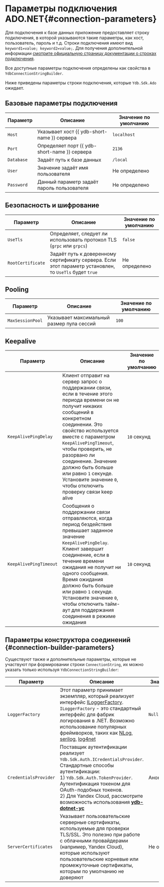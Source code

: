 # Параметры подключения ADO.NET{#connection-parameters}

Для подключения к базе данных приложение предоставляет строку подключения, в которой указываются такие параметры, как хост, пользователь, пароль и т.д. Строки подключения имеют вид `keyword1=value; keyword2=value;`. Для получения дополнительной информации [смотрите официальную страницу документации о строках подключения](https://learn.microsoft.com/en-us/dotnet/framework/data/adonet/connection-strings).

Все доступные параметры подключения определены как свойства в `YdbConnectionStringBuilder`.

Ниже приведены параметры строки подключения, которые `Ydb.Sdk.Ado` ожидает.

## Базовые параметры подключения

| Параметр   | Описание                                     | Значение по умолчанию |
|------------|----------------------------------------------|-----------------------|
| `Host`     | Указывает хост {{ ydb-short-name }} сервера  | `localhost`           |
| `Port`     | Определяет порт {{ ydb-short-name }} сервера | `2136`                |
| `Database` | Задаёт путь к базе данных                    | `/local`              |
| `User`     | Значение задаёт имя пользователя             | Не определено         |
| `Password` | Данный параметр задаёт пароль пользователя   | Не определено         |

## Безопасность и шифрование

| Параметр          | Описание                                                                                               | Значение по умолчанию |
|-------------------|--------------------------------------------------------------------------------------------------------|-----------------------|
| `UseTls`          | Определяет, следует ли использовать протокол TLS (`grpc` или `grpcs`)                                  | `false`               |
| `RootCertificate` | Задаёт путь к доверенному сертификату сервера. Если этот параметр установлен, то `UseTls` будет `true` | Не определено         |


## Pooling

| Параметр         | Описание                                  | Значение по умолчанию |
|------------------|-------------------------------------------|-----------------------|
| `MaxSessionPool` | Указывает максимальный размер пула сессий | `100`                 |


## Keepalive

| Параметр               | Описание                                                                                                                                                                                                                                                                                                                                                                                     | Значение по умолчанию |
|------------------------|----------------------------------------------------------------------------------------------------------------------------------------------------------------------------------------------------------------------------------------------------------------------------------------------------------------------------------------------------------------------------------------------|-----------------------|
| `KeepAlivePingDelay`   | Клиент отправит на сервер запрос о поддержании связи, если в течение этого периода времени он не получит никаких сообщений в конкретном соединении. Это свойство используется вместе с параметром `KeepAlivePingTimeout`, чтобы проверить, не разорвано ли соединение. Значение должно быть больше или равно `1` секунде. Установите значение `0`, чтобы отключить проверку связи keep alive | `10` секунд           |
| `KeepAlivePingTimeout` | Сообщения о поддержании связи отправляются, когда период бездействия превышает заданное значение `KeepAlivePingDelay`. Клиент завершит соединение, если в течение времени ожидания не получит ни одного сообщения. Время ожидания должно быть больше или равно `1` секунде. Установите значение `0`, чтобы отключить тайм-аут для поддержания соединения в режиме ожидания                   | `10` секунд           |

## Параметры конструктора соединений {#connection-builder-parameters}

Существуют также и дополнительные параметры, которые не участвуют при формировании строки `ConnectionString`, их можно указать только используя `YdbConnectionStringBuilder`:

| Параметр              | Описание                                                                                                                                                                                                                                                                                                                                                                                                                                                  | Значение по умолчанию        |
|-----------------------|-----------------------------------------------------------------------------------------------------------------------------------------------------------------------------------------------------------------------------------------------------------------------------------------------------------------------------------------------------------------------------------------------------------------------------------------------------------|------------------------------|
| `LoggerFactory`       | Этот параметр принимает экземпляр, который реализует интерфейс [ILoggerFactory](https://learn.microsoft.com/en-us/dotnet/api/microsoft.extensions.logging.iloggerfactory). `ILoggerFactory` - это стандартный интерфейс для фабрик логирования в .NET. Возможно использование популярных фреймворков, таких как [NLog](https://github.com/NLog/NLog), [serilog](https://github.com/serilog/serilog), [log4net](https://github.com/apache/logging-log4net) | `NullLoggerFactory.Instance` |
| `CredentialsProvider` | Поставщик аутентификации реализует `Ydb.Sdk.Auth.ICredentialsProvider`. Стандартные способы аутентификации: <br> 1) `Ydb.Sdk.Auth.TokenProvider`. Аутентификация токеном для OAuth-подобных токенов. <br> 2) Для Yandex Cloud, рассмотрите возможность использования **[ydb-dotnet-yc](https://github.com/ydb-platform/ydb-dotnet-yc)**                                                                                                                   | Анонимное подключение        |
| `ServerCertificates`  | Указывает пользовательские серверные сертификаты, используемые для проверки TLS/SSL. Это полезно при работе с облачными провайдерами (например, Yandex Cloud), которые используют пользовательские корневые или промежуточные сертификаты, которым по умолчанию не доверяют                                                                                                                                                                               | Не определено                |
